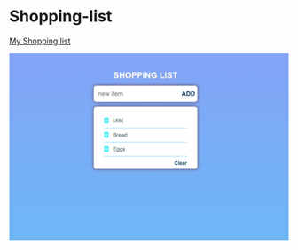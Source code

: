 # Shopping-list

[My Shopping list](https://darya-slugina.github.io/Shopping-list/.)

![Alt text](/screenshots/1.png?raw=true "My program")
